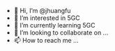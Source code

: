 - 👋 Hi, I’m @jhuangfu
- 👀 I’m interested in 5GC
- 🌱 I’m currently learning 5GC
- 💞️ I’m looking to collaborate on ...
- 📫 How to reach me ...

<!---
jhuangfu/jhuangfu is a ✨ special ✨ repository because its `README.md` (this file) appears on your GitHub profile.
You can click the Preview link to take a look at your changes.
--->
